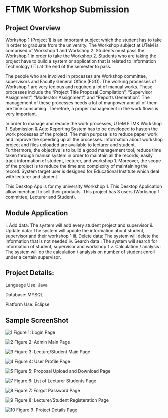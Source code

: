 # FTMK Workshop Submission

## Project Overview
  Workshop 1 (Project 1) is an important subject which the student has to take in order to graduate from the university.  The Workshop subject at UTeM is comprised of Workshop 1 and Workshop 2. Students must pass the Workshop 1 in order to take the Workshop 2. Students who are taking the project have to build a system or application that is related to Information Technology (IT) at the end of the semester to pass. 

  The people who are involved in processes are Workshop committee, supervisors and Faculty General Office (FGO). The working processes of Workshop 1 are very tedious and required a lot of manual works. These processes include the “Project Title Proposal Compilation”, “Supervisor Assignment”, “Moderator Assignment”, and “Reports Generation”. The management of these processes needs a lot of manpower and all of them are time consuming. Therefore, a proper management in the work flows is very important. 

  In order to manage and reduce the work processes, UTeM FTMK Workshop 1: Submission & Auto Reporting System has to be developed to hasten the work processes of the project. The main purpose is to reduce paper work and improve the speeding up all the processes. Information about workshop project and files uploaded are available to lecturer and student. Furthermore, the objective is to build a good management tool, reduce time taken through manual system in order to maintain all the records, easily track information of student, lecturer, and workshop 1. Moreover, the scope of the project is to reduce the time and complexity of maintaining the record. System target user is designed for Educational Institute which deal with lecturer and student.
  
  This Desktop App is for my university Workshop 1. This Desktop Application allow merchant to sell their products. This project has 3 users (Workshop 1 committee, Lecturer and Student).
  
## Module Application
i.	Add data: The system will add every student project and supervisor
ii.	Update data: The system will update the information about student, supervisor and their workshop 1
iii.	Delete data: The system will delete the information that is not needed
iv.	Search data : The system will search for information of student, supervisor and workshop 1
v.	Calculation / analysis : The system will do the calculation / analysis on number of  student enroll under a certain supervisor.

## Project Details:

Language Use:	Java

Database: MYSQL

Platform Use:	Eclipse

## Sample ScreenShot
![1](https://user-images.githubusercontent.com/38873636/59850768-a3df9c00-939d-11e9-9101-7d1e7f476ee1.png)
Figure 1: Login Page

![2](https://user-images.githubusercontent.com/38873636/59850771-a4783280-939d-11e9-9b68-ed3aa8a69e51.png)
Figure 2: Admin Main Page

![3](https://user-images.githubusercontent.com/38873636/59850772-a4783280-939d-11e9-9ed3-c1edf004a856.png)
Figure 3: Lecture/Student Main Page

![4](https://user-images.githubusercontent.com/38873636/59850774-a510c900-939d-11e9-82f7-720ce8a96cb4.png)
Figure 4: User Profile Page

![5](https://user-images.githubusercontent.com/38873636/59850776-a510c900-939d-11e9-9a72-96653ab7b8e5.png)
Figure 5: Proposal Upload and Download Page

![7](https://user-images.githubusercontent.com/38873636/59850777-a5a95f80-939d-11e9-941e-f371164f47df.png)
Figure 6: List of Lecturer Students Page

![8](https://user-images.githubusercontent.com/38873636/59850778-a5a95f80-939d-11e9-9679-dec99bccd924.png)
Figure 7: Forgot Password Page

![9](https://user-images.githubusercontent.com/38873636/59850762-a2ae6f00-939d-11e9-9872-79ed1d8a52bc.png)
Figure 8: Lecturer/Student Registeration Page

![10](https://user-images.githubusercontent.com/38873636/59850767-a3df9c00-939d-11e9-964f-6934e646ac79.png)
Figure 9: Project Details Page




